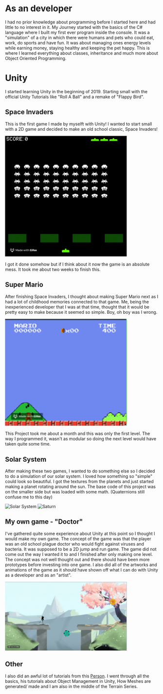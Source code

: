 # As an developer

I had no prior knowledge about programming before I started here and had little to no interest in it. My Journey started with the basics of the C# language where I built my first ever program inside the console. It was a "simulation" of a city in which there were humans and pets who could eat, work, do sports and have fun. It was about managing ones energy levels while earning money, staying healthy and keeping the pet happy. This is where I learned everything about classes, inheritance and much more about Object Oriented Programming.

# Unity

I started learning Unity in the beginning of 2019. Starting small with the official Unity Tutorials like "Roll A Ball" and a remake of "Flappy Bird".

## Space Invaders

This is the first game I made by myselft with Unity! I wanted to start small with a 2D game and decided to make an old school classic, Space Invaders!

<img src="/media/gifs/space-invaders.gif" alt="Space Invaders" style="width:400px;"/>

I got it done somehow but if I think about it now the game is an absolute mess. It took me about two weeks to finish this.

## Super Mario

After finishing Space Invaders, I thought about making Super Mario next as I had a lot of childhood memories connected to that game. Me, being the inexperienced developer that I was at that time, thought that it would be pretty easy to make because it seemed so simple. Boy, oh boy was I wrong.

<img src="/media/gifs/super-mario.gif" alt="Super Mario" style="width:400px;"/>

This Project took me about a month and this was only the first level. The way I programmed it, wasn't as modular so doing the next level would have taken quite some time.

## Solar System

After making these two games, I wanted to do something else so I decided to do a simulation of our solar system. I loved how something so "simple" could look so beautiful. I got the textures from the planets and just started making a planet rotating around the sun. The base code of this project was on the smaller side but was loaded with some math. (Quaternions still confuse me to this day)

<img src="/media/gifs/solar-system.gif" alt="Solar System" style="width:400px;"/>
<img src="/media/gifs/solar-system-saturn.gif" alt="Saturn" style="width:400px;"/>

## My own game - "Doctor"

I've gathered quite some experience about Unity at this point so I thought I would make my own game. The concept of the game was that the player was an old school plague doctor who would fight against viruses and bacteria. It was supposed to be a 2D jump and run game. The game did not come out the way I wanted it to and I finished after only making one level. The concept was not well thought out and there should have been more prototypes before investing into one game. I also did all of the artworks and animations of the game as it should have shown off what I can do with Unity as a developer and as an "artist".

<img src="/media/gifs/doctor-game.gif" alt="Doctor Game" style="width:400px;"/>

## Other

I also did an awful lot of tutorials from this [Person](https://catlikecoding.com/unity/tutorials/).
I went through all the basics, his tutorials about Object Management in Unity, How Meshes are generated/ made and I am also in the middle of the Terrain Series.
